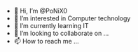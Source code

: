 - 👋 Hi, I’m @PoNiX0
- 👀 I’m interested in Computer technology
- 🌱 I’m currently learning IT
- 💞️ I’m looking to collaborate on ...
- 📫 How to reach me ...

<!---
PoNiX0/PoNiX0 is a ✨ special ✨ repository because its `README.md` (this file) appears on your GitHub profile.
You can click the Preview link to take a look at your changes.
--->
